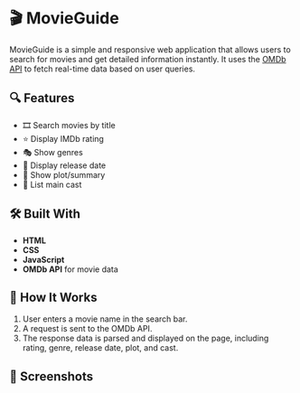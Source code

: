 # 🎬 MovieGuide

MovieGuide is a simple and responsive web application that allows users to search for movies and get detailed information instantly. It uses the [OMDb API](https://www.omdbapi.com/) to fetch real-time data based on user queries.

## 🔍 Features

- 🎞️ Search movies by title  
- ⭐ Display IMDb rating  
- 🎭 Show genres  
- 📅 Display release date  
- 📝 Show plot/summary  
- 🎥 List main cast  

## 🛠️ Built With

- **HTML**
- **CSS**
- **JavaScript**
- **OMDb API** for movie data

## 🚀 How It Works

1. User enters a movie name in the search bar.
2. A request is sent to the OMDb API.
3. The response data is parsed and displayed on the page, including rating, genre, release date, plot, and cast.

## 📸 Screenshots

